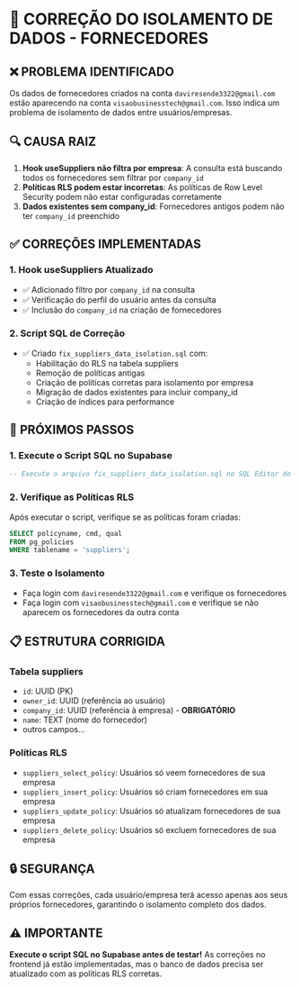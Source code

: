 # 🔧 CORREÇÃO DO ISOLAMENTO DE DADOS - FORNECEDORES

## ❌ PROBLEMA IDENTIFICADO

Os dados de fornecedores criados na conta `daviresende3322@gmail.com` estão aparecendo na conta `visaobusinesstech@gmail.com`. Isso indica um problema de isolamento de dados entre usuários/empresas.

## 🔍 CAUSA RAIZ

1. **Hook useSuppliers não filtra por empresa**: A consulta está buscando todos os fornecedores sem filtrar por `company_id`
2. **Políticas RLS podem estar incorretas**: As políticas de Row Level Security podem não estar configuradas corretamente
3. **Dados existentes sem company_id**: Fornecedores antigos podem não ter `company_id` preenchido

## ✅ CORREÇÕES IMPLEMENTADAS

### 1. **Hook useSuppliers Atualizado**
- ✅ Adicionado filtro por `company_id` na consulta
- ✅ Verificação do perfil do usuário antes da consulta
- ✅ Inclusão do `company_id` na criação de fornecedores

### 2. **Script SQL de Correção**
- ✅ Criado `fix_suppliers_data_isolation.sql` com:
  - Habilitação do RLS na tabela suppliers
  - Remoção de políticas antigas
  - Criação de políticas corretas para isolamento por empresa
  - Migração de dados existentes para incluir company_id
  - Criação de índices para performance

## 🚀 PRÓXIMOS PASSOS

### 1. **Execute o Script SQL no Supabase**
```sql
-- Execute o arquivo fix_suppliers_data_isolation.sql no SQL Editor do Supabase
```

### 2. **Verifique as Políticas RLS**
Após executar o script, verifique se as políticas foram criadas:
```sql
SELECT policyname, cmd, qual 
FROM pg_policies 
WHERE tablename = 'suppliers';
```

### 3. **Teste o Isolamento**
- Faça login com `daviresende3322@gmail.com` e verifique os fornecedores
- Faça login com `visaobusinesstech@gmail.com` e verifique se não aparecem os fornecedores da outra conta

## 📋 ESTRUTURA CORRIGIDA

### Tabela suppliers
- `id`: UUID (PK)
- `owner_id`: UUID (referência ao usuário)
- `company_id`: UUID (referência à empresa) - **OBRIGATÓRIO**
- `name`: TEXT (nome do fornecedor)
- outros campos...

### Políticas RLS
- `suppliers_select_policy`: Usuários só veem fornecedores de sua empresa
- `suppliers_insert_policy`: Usuários só criam fornecedores em sua empresa
- `suppliers_update_policy`: Usuários só atualizam fornecedores de sua empresa
- `suppliers_delete_policy`: Usuários só excluem fornecedores de sua empresa

## 🔒 SEGURANÇA

Com essas correções, cada usuário/empresa terá acesso apenas aos seus próprios fornecedores, garantindo o isolamento completo dos dados.

## ⚠️ IMPORTANTE

**Execute o script SQL no Supabase antes de testar!** As correções no frontend já estão implementadas, mas o banco de dados precisa ser atualizado com as políticas RLS corretas.
